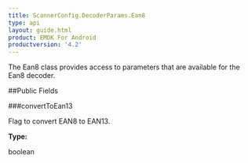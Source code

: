 ```yaml
---
title: ScannerConfig.DecoderParams.Ean8
type: api
layout: guide.html
product: EMDK For Android
productversion: '4.2'
---
```



The Ean8 class provides access to parameters that are available for
 the Ean8 decoder.

##Public Fields

###convertToEan13

Flag to convert EAN8 to EAN13.

**Type:**

boolean

